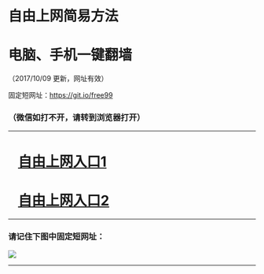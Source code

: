 ﻿# 自由上网简易方法

# 电脑、手机一键翻墙

（2017/10/09 更新，网址有效）

固定短网址：https://git.io/free99

### （微信如打不开，请转到浏览器打开）


***





# &nbsp;&nbsp; <a href="http://ft410210789.fwq-tz-1001.info/fwqtz01.html?t=10090011777 " target="_blank">自由上网入口1</a>
# &nbsp;&nbsp; <a href="http://ft1478716564.fwq-tz-1002.info/fwqtz02.html?t=10090012057 " target="_blank">自由上网入口2</a>
***

### 请记住下图中固定短网址：

<img src="https://s3-us-west-2.amazonaws.com/fwq-1001/yjfq-20170905okok.png" /> 


***

